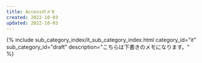 ```yaml
---
title: Accessのメモ
created: 2022-10-03
updated: 2022-10-03
---
```

{% include sub_category_index/it_sub_category_index.html
    category_id="it"
    sub_category_id="draft"
    description="こちらは下書きのメモになります。" %}